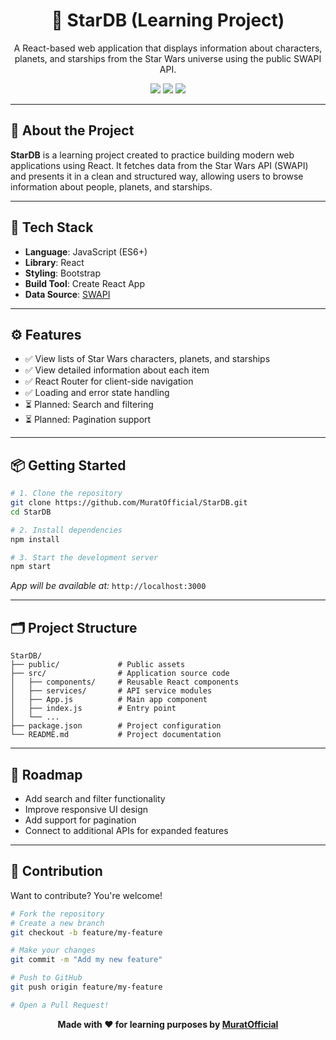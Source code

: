 <h1 align="center">🌌 StarDB (Learning Project)</h1>
<p align="center">
  A React-based web application that displays information about characters, planets, and starships from the Star Wars universe using the public SWAPI API.
</p>

<p align="center">
  <img src="https://img.shields.io/github/languages/top/MuratOfficial/StarDB?style=flat-square" />
  <img src="https://img.shields.io/github/license/MuratOfficial/StarDB?style=flat-square" />
  <img src="https://img.shields.io/github/stars/MuratOfficial/StarDB?style=flat-square" />
</p>

---

## 🚀 About the Project

**StarDB** is a learning project created to practice building modern web applications using React. It fetches data from the Star Wars API (SWAPI) and presents it in a clean and structured way, allowing users to browse information about people, planets, and starships.

---

## 🧰 Tech Stack

- **Language**: JavaScript (ES6+)
- **Library**: React
- **Styling**: Bootstrap
- **Build Tool**: Create React App
- **Data Source**: [SWAPI](https://swapi.dev/)

---

## ⚙️ Features

- ✅ View lists of Star Wars characters, planets, and starships  
- ✅ View detailed information about each item  
- ✅ React Router for client-side navigation  
- ✅ Loading and error state handling  
- ⏳ Planned: Search and filtering  
- ⏳ Planned: Pagination support  

---

## 📦 Getting Started

```bash
# 1. Clone the repository
git clone https://github.com/MuratOfficial/StarDB.git
cd StarDB

# 2. Install dependencies
npm install

# 3. Start the development server
npm start
```

*App will be available at:*
`http://localhost:3000`

---

## 🗂️ Project Structure

```text
StarDB/
├── public/             # Public assets
├── src/                # Application source code
│   ├── components/     # Reusable React components
│   ├── services/       # API service modules
│   ├── App.js          # Main app component
│   ├── index.js        # Entry point
│   └── ...
├── package.json        # Project configuration
└── README.md           # Project documentation
```

---

## 📌 Roadmap

* Add search and filter functionality
* Improve responsive UI design
* Add support for pagination
* Connect to additional APIs for expanded features

---

## 🤝 Contribution

Want to contribute? You're welcome!

```bash
# Fork the repository
# Create a new branch
git checkout -b feature/my-feature

# Make your changes
git commit -m "Add my new feature"

# Push to GitHub
git push origin feature/my-feature

# Open a Pull Request!
```

<p align="center"><b>Made with ❤️ for learning purposes by <a href="https://github.com/MuratOfficial">MuratOfficial</a></b></p>
